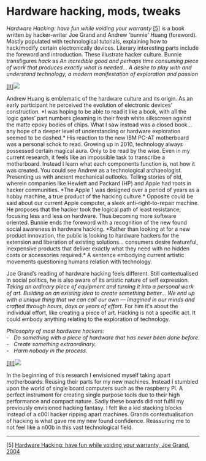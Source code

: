 # Hardware hacking, mods, tweaks 



*Hardware Hacking: have fun while voiding your warranty* <a href="" target=“_blank”>[5]</a> is a book written by hacker-writer Joe Grand and Andrew 'bunnie' Huang (foreword). Mostly populated with technological tutorials, explaining how to hack/modify certain electronically devices. Literary interesting parts include the foreword and introduction. These illustrate hacker culture. Bunnie transfigures *hack* as *An incredible good and perhaps time consuming piece of work that produces exactly what is needed... A desire to play with and understand technology, a modern manifestation of exploration and passion* 


<p><a href="#image-bibliography">[II]</a><img src="images/post5-1.jpg"></p>
Andrew Huang is emblematic of the hardware culture and its origin. 
As an early participant he perceived the evolution of electronic devices’ construction.
*I was hoping to be able to read it like a book, with all the logic gates’ part numbers gleaming 
in their fresh white silkscreen against the matte epoxy bodies of chips. What I saw instead was a closed book… 
any hope of a deeper level of understanding or hardware exploration seemed to be dashed.*
His reaction to the new IBM PC-AT motherboard was a personal schok to read. Growing up in 2010, 
technology always possessed certain magical aura. Only to be read by the wise. Even in my current research, 
it feels like an impossible task to transcribe a motherboard. Instead I learn what each components function is,
not how it was created. You could see Andrew as a technological archaeologist. 
Presenting us with ancient mechanical outlooks. Telling stories of old, wherein companies 
like Hewlett and Packard (HP) and Apple had roots in hacker communities. 
*The Apple 1 was designed over a period of years as a hobby machine, a true product of the hacking culture.* 
Opposite could be said about our current Apple computer, a sleek anti-right-to-repair machine. He proposes that the hacker took the logical path of least resistance, focusing less and less on hardware. Thus becoming more software oriented. Bunnie ends the foreword with a recognition of the new found social awareness in hardware hacking. *Rather than looking at for a new product innovation, the public is looking to hardware hackers for 
the extension and liberation of existing solutions… consumers desire featureful, inexpensive products 
that deliver exactly what they need with no hidden costs or accessories required.*
A sentence embodying current artistic movements questioning humans relation with technology. 



Joe Grand’s reading of hardware hacking feels different. Still contextualised in social politics, 
he is also aware of its artistic nature of self expression. 
*Taking an ordinary piece of equipment and turning it into a personal work of art. Building on an existing idea to create something better… 
We end up with a unique thing that we can call our own — imagined in our minds and crafted through hours, 
days or years of effort.* 
For him it's about the individual effort, like creating a piece of art. 
Hacking is not a specific act. It could embody anything relating to the exploration of technology. 



*Philosophy of most hardware hackers:* <br>
*-    Do something with a piece of hardware that has never been done before.* <br>
*-    Create something extraordinary.* <br>
*-    Harm nobody in the process.*



<p><a href="#image-bibliography">[III]</a><img src="images/post5-2.jpg"></p>
In the beginning of this research I envisioned myself taking apart motherboards. 
Reusing their parts for my new machines. Instead I stumbled upon the world of single board computers 
such as the raspberry Pi. A perfect instrument for creating single purpose tools due to their high performance 
and compact nature. Sadly these boards did not fulfil my previously envisioned hacking fantasy. 
I felt like a kid stacking blocks instead of a c00l hacker ripping apart machines. 
Grands contextualisation of hacking is what gave me my new found confidence. 
Reassuring me to not feel like a n00b in this vast technological field. 
 
___

[5] <a href="https://repo.zenk-security.com/Magazine%20E-book/EN-Hardware%20Hacking%20-%20Have%20Fun%20While%20Voiding%20Your%20Warranty%20(2004).pdf" target=“_blank”> Hardware Hacking: have fun while voiding your warranty, Joe Grand, 2004</a>
